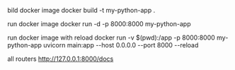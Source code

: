 bild docker image
docker build -t my-python-app .  

run docker image
docker run -d -p 8000:8000 my-python-app  

run docker image with reload
docker run -v $(pwd):/app -p 8000:8000 my-python-app uvicorn main:app --host 0.0.0.0 --port 8000 --reload

all routers
http://127.0.0.1:8000/docs